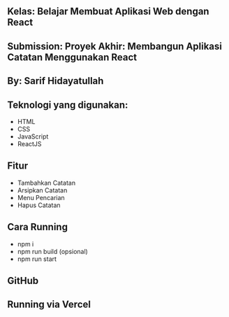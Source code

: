## Kelas: Belajar Membuat Aplikasi Web dengan React

## Submission: Proyek Akhir: Membangun Aplikasi Catatan Menggunakan React

## By: Sarif Hidayatullah

## Teknologi yang digunakan:

- HTML
- CSS
- JavaScript
- ReactJS

## Fitur

- Tambahkan Catatan
- Arsipkan Catatan
- Menu Pencarian
- Hapus Catatan

## Cara Running

- npm i
- npm run build (opsional)
- npm run start

## GitHub

## Running via Vercel
